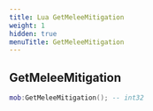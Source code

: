 ```yaml
---
title: Lua GetMeleeMitigation
weight: 1
hidden: true
menuTitle: GetMeleeMitigation
---
```

## GetMeleeMitigation
```lua
mob:GetMeleeMitigation(); -- int32
```